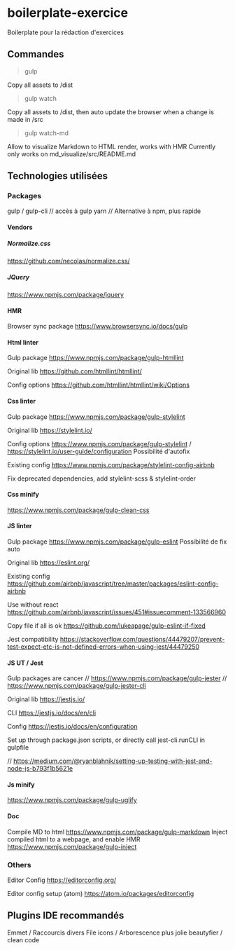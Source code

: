 # boilerplate-exercice
Boilerplate pour la rédaction d'exercices

## Commandes

> gulp

Copy all assets to /dist

> gulp watch

Copy all assets to /dist, then auto update the browser when a change is made in /src

> gulp watch-md

Allow to visualize Markdown to HTML render, works with HMR
Currently only works on md_visualize/src/README.md



## Technologies utilisées
### Packages
gulp / gulp-cli // accès à gulp
yarn // Alternative à npm, plus rapide

#### Vendors
##### Normalize.css
https://github.com/necolas/normalize.css/

##### JQuery
https://www.npmjs.com/package/jquery

#### HMR
Browser sync package
https://www.browsersync.io/docs/gulp

#### Html linter
Gulp package
https://www.npmjs.com/package/gulp-htmllint

Original lib
https://github.com/htmllint/htmllint/

Config options
https://github.com/htmllint/htmllint/wiki/Options

#### Css linter
Gulp package
https://www.npmjs.com/package/gulp-stylelint

Original lib
https://stylelint.io/

Config options
https://www.npmjs.com/package/gulp-stylelint / https://stylelint.io/user-guide/configuration
Possibilité d'autofix

Existing config
https://www.npmjs.com/package/stylelint-config-airbnb

Fix deprecated dependencies, add stylelint-scss & stylelint-order

#### Css minify
https://www.npmjs.com/package/gulp-clean-css

#### JS linter
Gulp package
https://www.npmjs.com/package/gulp-eslint
Possibilité de fix auto

Original lib
https://eslint.org/

Existing config
https://github.com/airbnb/javascript/tree/master/packages/eslint-config-airbnb

Use without react
https://github.com/airbnb/javascript/issues/451#issuecomment-133566960

Copy file if all is ok
https://github.com/lukeapage/gulp-eslint-if-fixed

Jest compatibility
https://stackoverflow.com/questions/44479207/prevent-test-expect-etc-is-not-defined-errors-when-using-jest/44479250

#### JS UT / Jest
Gulp packages are cancer
// https://www.npmjs.com/package/gulp-jester
// https://www.npmjs.com/package/gulp-jester-cli

Original lib
https://jestjs.io/

CLI
https://jestjs.io/docs/en/cli

Config
https://jestjs.io/docs/en/configuration

Set up through package.json scripts, or directly call jest-cli.runCLI in gulpfile

// https://medium.com/@ryanblahnik/setting-up-testing-with-jest-and-node-js-b793f1b5621e

#### Js minify
https://www.npmjs.com/package/gulp-uglify

#### Doc
Compile MD to html
https://www.npmjs.com/package/gulp-markdown
Inject compiled html to a webpage, and enable HMR
https://www.npmjs.com/package/gulp-inject

### Others
Editor Config
https://editorconfig.org/

Editor config setup (atom)
https://atom.io/packages/editorconfig



## Plugins IDE recommandés
Emmet / Raccourcis divers
File icons / Arborescence plus jolie
beautyfier / clean code
